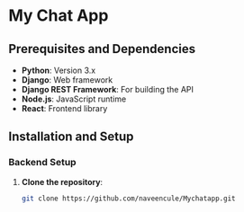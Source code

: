 # My Chat App

## Prerequisites and Dependencies
- **Python**: Version 3.x
- **Django**: Web framework
- **Django REST Framework**: For building the API
- **Node.js**: JavaScript runtime
- **React**: Frontend library

## Installation and Setup

### Backend Setup
1. **Clone the repository**:
   ```bash
   git clone https://github.com/naveencule/Mychatapp.git
